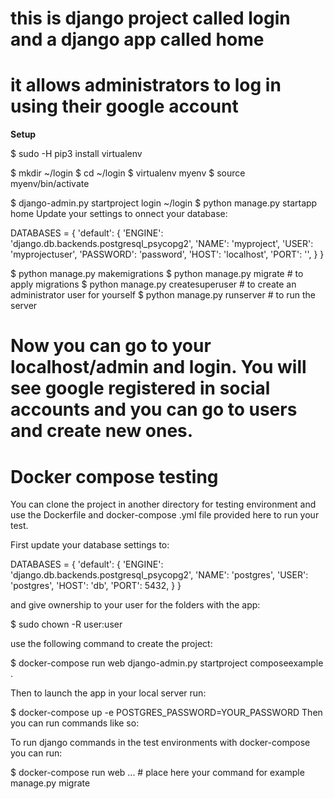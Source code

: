# this is django project called login and a django app called home
# it allows administrators to log in using their google account

**Setup**

$ sudo -H pip3 install virtualenv

$ mkdir ~/login
$ cd ~/login
$ virtualenv myenv
$ source myenv/bin/activate

$ django-admin.py startproject login ~/login
$ python manage.py startapp home
Update your settings to onnect your database:

DATABASES = {
    'default': {
        'ENGINE': 'django.db.backends.postgresql_psycopg2',
        'NAME': 'myproject',
        'USER': 'myprojectuser',
        'PASSWORD': 'password',
        'HOST': 'localhost',
        'PORT': '',
    }
}

$ python manage.py makemigrations
$ python manage.py migrate # to apply migrations
$ python manage.py createsuperuser # to create an administrator user for yourself
$ python manage.py runserver # to run the server

# Now you can go to your localhost/admin and login. You will see google registered in social accounts and you can go to users and create new ones.

# Docker compose testing

You can clone the project in another directory for testing environment and use the Dockerfile and  docker-compose .yml file provided here to run your test.

First update your database settings to:


DATABASES = {
    'default': {
        'ENGINE': 'django.db.backends.postgresql_psycopg2',
        'NAME': 'postgres',
        'USER': 'postgres',
        'HOST': 'db',
        'PORT': 5432,
    }
}

and give ownership to your user for the folders with the app:

$ sudo chown -R user:user

use the following command to create the project:

$ docker-compose run web django-admin.py startproject composeexample .

Then to launch the app in your local server run:

$ docker-compose up -e POSTGRES_PASSWORD=YOUR_PASSWORD
Then you can run commands like so:

To run django commands in the test environments with docker-compose you can run:

$ docker-compose run web ... # place here your command for example manage.py migrate



